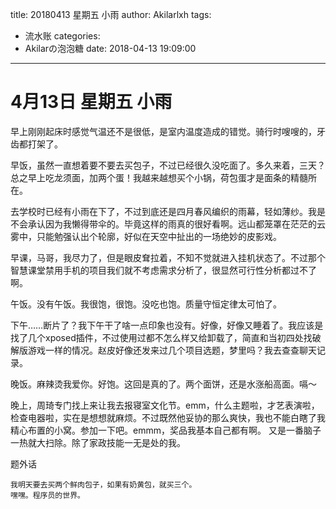 title: 20180413 星期五 小雨
author: Akilarlxh
tags:
  - 流水账
categories:
  - Akilarの泡泡糖
date: 2018-04-13 19:09:00
---
# 4月13日 星期五 小雨

早上刚刚起床时感觉气温还不是很低，是室内温度造成的错觉。骑行时嗖嗖的，牙齿都打架了。

早饭，虽然一直想着要不要去买包子，不过已经很久没吃面了。多久来着，三天？总之早上吃龙须面，加两个蛋！我越来越想买个小锅，荷包蛋才是面条的精髓所在。

去学校时已经有小雨在下了，不过到底还是四月春风编织的雨幕，轻如薄纱。我是不会承认因为我懒得带伞的。毕竟这样的雨真的很好看啊。远山都笼罩在茫茫的云雾中，只能勉强认出个轮廓，好似在天空中扯出的一场绝妙的皮影戏。

早课，马哥，我尽力了，但是眼皮耷拉着，不知不觉就进入挂机状态了。不过那个智慧课堂禁用手机的项目我们就不考虑需求分析了，很显然可行性分析都过不了啊。

午饭。没有午饭。我很饱，很饱。没吃也饱。质量守恒定律太可怕了。

下午……断片了？我下午干了啥一点印象也没有。好像，好像又睡着了。我应该是找了几个xposed插件，不过使用过都不怎么样又给卸载了，简直和当初四处找破解版游戏一样的情况。赵皮好像还发来过几个项目选题，梦里吗？我去查查聊天记录。

晚饭。麻辣烫我爱你。好饱。这回是真的了。两个面饼，还是水涨船高面。嗝～

晚上，周琦专门找上来让我去报寝室文化节。emm，什么主题啦，才艺表演啦，检查电器啦，实在是想想就麻烦。不过既然他妥协的那么爽快，我也不能白瞎了我精心布置的小窝。参加一下吧。emmm，奖品我基本自己都有啊。
又是一番脑子一热就大扫除。除了家政技能一无是处的我。

题外话
```
我明天要去买两个鲜肉包子，如果有奶黄包，就买三个。
嘿嘿。程序员的世界。
```